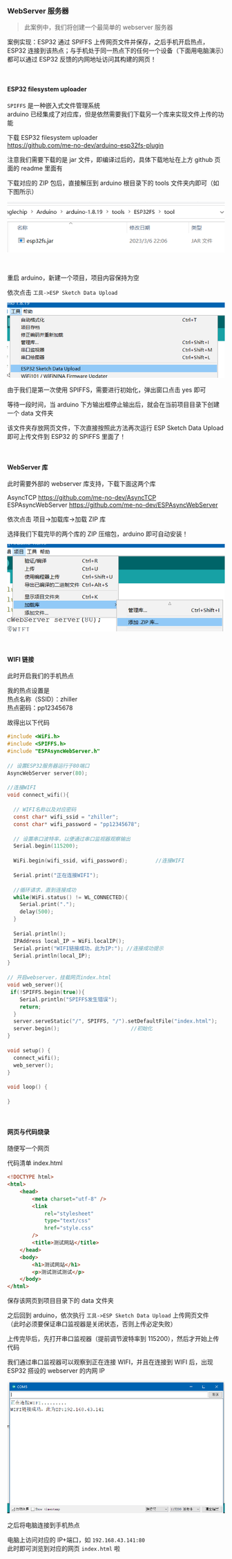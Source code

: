 ### WebServer 服务器

> 此案例中，我们将创建一个最简单的 webserver 服务器

案例实现：ESP32 通过 SPIFFS 上传网页文件并保存，之后手机开启热点，ESP32 连接到该热点；与手机处于同一热点下的任何一个设备（下面用电脑演示）都可以通过 ESP32 反馈的内网地址访问其构建的网页！

<br>

#### ESP32 filesystem uploader

`SPIFFS` 是一种嵌入式文件管理系统  
arduino 已经集成了对应库，但是依然需要我们下载另一个库来实现文件上传的功能

下载 ESP32 filesystem uploader  
https://github.com/me-no-dev/arduino-esp32fs-plugin

注意我们需要下载的是 jar 文件，即编译过后的，具体下载地址在上方 github 页面的 readme 里面有

下载对应的 ZIP 包后，直接解压到 arduino 根目录下的 tools 文件夹内即可（如下图所示）

![](./image/webserver/ws1.png)

<br>

重启 arduino，新建一个项目，项目内容保持为空

依次点击 `工具->ESP Sketch Data Upload`

![](./image/webserver/ws2.png)

由于我们是第一次使用 SPIFFS，需要进行初始化，弹出窗口点击 yes 即可

等待一段时间，当 arduino 下方输出框停止输出后，就会在当前项目目录下创建一个 data 文件夹

该文件夹存放网页文件，下次直接按照此方法再次运行 ESP Sketch Data Upload 即可上传文件到 ESP32 的 SPIFFS 里面了！

<br>

#### WebServer 库

此时需要外部的 webserver 库支持，下载下面这两个库

AsyncTCP https://github.com/me-no-dev/AsyncTCP  
ESPAsyncWebServer https://github.com/me-no-dev/ESPAsyncWebServer

依次点击 项目->加载库->加载 ZIP 库

选择我们下载完毕的两个库的 ZIP 压缩包，arduino 即可自动安装！

![](./image/webserver/ws3.png)

<br>

#### WIFI 链接

此时开启我们的手机热点

我的热点设置是  
热点名称（SSID）：zhiller  
热点密码：pp12345678

故得出以下代码

```c
#include <WiFi.h>
#include <SPIFFS.h>
#include "ESPAsyncWebServer.h"

// 设置ESP32服务器运行于80端口
AsyncWebServer server(80);

//连接WIFI
void connect_wifi(){

  // WIFI名称以及对应密码
  const char* wifi_ssid = "zhiller";
  const char* wifi_password = "pp12345678";

  // 设置串口波特率，以便通过串口监视器观察输出
  Serial.begin(115200);

  WiFi.begin(wifi_ssid, wifi_password);         //连接WIFI

  Serial.print("正在连接WIFI");

  //循环请求，直到连接成功
  while(WiFi.status() != WL_CONNECTED){
    Serial.print(".");
    delay(500);
  }

  Serial.println();
  IPAddress local_IP = WiFi.localIP();
  Serial.print("WIFI链接成功，此为IP:"); //连接成功提示
  Serial.println(local_IP);
}

// 开启webserver，挂载网页index.html
void web_server(){
 if(!SPIFFS.begin(true)){
    Serial.println("SPIFFS发生错误");
    return;
  }
  server.serveStatic("/", SPIFFS, "/").setDefaultFile("index.html");
  server.begin();                       //初始化
}

void setup() {
  connect_wifi();
  web_server();
}

void loop() {

}
```

<br>

#### 网页与代码烧录

随便写一个网页

代码清单 index.html

```html
<!DOCTYPE html>
<html>
	<head>
		<meta charset="utf-8" />
		<link
			rel="stylesheet"
			type="text/css"
			href="style.css"
		/>
		<title>测试网站</title>
	</head>
	<body>
		<h1>测试网站</h1>
		<p>测试测试测试</p>
	</body>
</html>
```

保存该网页到项目目录下的 data 文件夹

之后回到 arduino，依次执行 `工具->ESP Sketch Data Upload` 上传网页文件  
（此时必须要保证串口监视器是关闭状态，否则上传必定失败）

上传完毕后，先打开串口监视器（提前调节波特率到 115200），然后才开始上传代码

我们通过串口监视器可以观察到正在连接 WIFI，并且在连接到 WIFI 后，出现 ESP32 搭设的 webserver 的内网 IP

![](./image/webserver/ws4.png)

之后将电脑连接到手机热点

电脑上访问对应的 IP+端口，如 `192.168.43.141:80`  
此时即可浏览到对应的网页 `index.html` 啦

<br>
